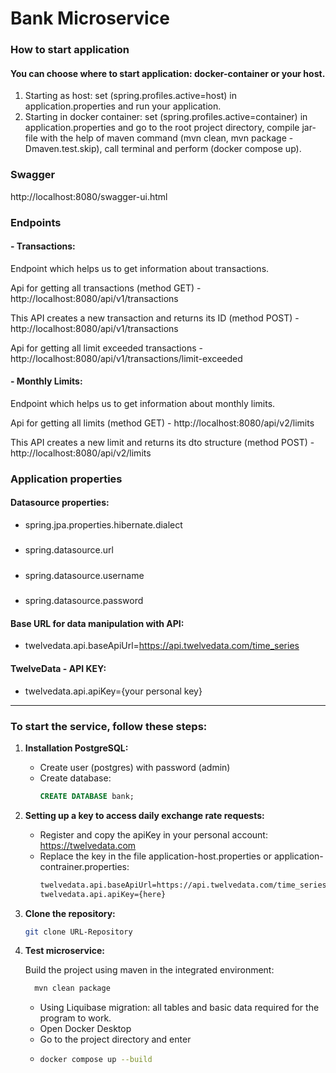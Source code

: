 # Bank Microservice

### How to start application

#### You can choose where to start application: docker-container or your host.
1. Starting as host: set (spring.profiles.active=host) in application.properties and run your application.
2. Starting in docker container: set (spring.profiles.active=container) in application.properties
   and go to the root project directory, compile jar-file with the help of maven command (mvn clean, mvn package -Dmaven.test.skip), call terminal and perform (docker compose up).

### Swagger

http://localhost:8080/swagger-ui.html

### Endpoints

#### - Transactions:

Endpoint which helps us to get information about transactions.

Api for getting all transactions (method GET) - 
http://localhost:8080/api/v1/transactions

This API creates a new transaction and returns its ID (method POST) - 
http://localhost:8080/api/v1/transactions

Api for getting all limit exceeded transactions - 
http://localhost:8080/api/v1/transactions/limit-exceeded

#### - Monthly Limits:

Endpoint which helps us to get information about monthly limits.

Api for getting all limits (method GET) - 
http://localhost:8080/api/v2/limits

This API creates a new limit and returns its dto structure (method POST) - 
http://localhost:8080/api/v2/limits

### Application properties

#### Datasource properties:

- spring.jpa.properties.hibernate.dialect
#####
- spring.datasource.url
#####
- spring.datasource.username
#####
- spring.datasource.password

#### Base URL for data manipulation with API:

- twelvedata.api.baseApiUrl=https://api.twelvedata.com/time_series

#### TwelveData - API KEY:

- twelvedata.api.apiKey={your personal key}

____________________________________________________

### To start the service, follow these steps:

1. **Installation PostgreSQL:**
    - Create user (postgres) with password (admin)
    - Create database:
      ```sql
      CREATE DATABASE bank;
      ```
      
2. **Setting up a key to access daily exchange rate requests:**
    -  Register and copy the apiKey in your personal account: https://twelvedata.com
    - Replace the key in the file application-host.properties or application-contrainer.properties:
      ```bash
      twelvedata.api.baseApiUrl=https://api.twelvedata.com/time_series
      twelvedata.api.apiKey={here}
      ```

3. **Clone the repository:**
      ```bash
      git clone URL-Repository
      ```
   
4. **Test microservice:**

    Build the project using maven in the integrated environment:
    ```bash
      mvn clean package
    ```
    - Using Liquibase migration: all tables and basic data required for the program to work.
    - Open Docker Desktop
    - Go to the project directory and enter
    - ```bash
      docker compose up --build
